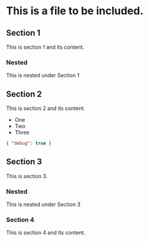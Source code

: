 # This is a file to be included.

## Section 1

This is section 1 and its content.

### Nested

This is nested under Section 1

## Section 2

This is section 2 and its content.

- One
- Two
- Three

```json
{ "debug": true }
```

## Section 3

This is section 3.

### Nested

This is nested under Section 3

### Section 4

This is section 4 and its content.
